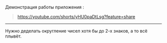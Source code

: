 Демонстрация работы приложения :
> https://youtube.com/shorts/yHU0paDtLsg?feature=share
---
Нужно деделать округление чисел хотя бы до 2-х знаков, а то всё плывёт.

